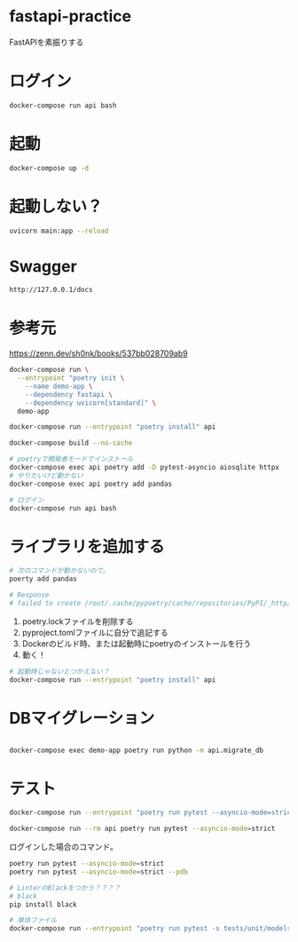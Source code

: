 # fastapi-practice
FastAPIを素振りする

# ログイン
```bash
docker-compose run api bash
```

# 起動
```bash
docker-compose up -d
```

# 起動しない？
```bash
uvicorn main:app --reload
```

# Swagger

```bash
http://127.0.0.1/docs
```

# 参考元

https://zenn.dev/sh0nk/books/537bb028709ab9


```bash
docker-compose run \
  --entrypoint "poetry init \
    --name demo-app \
    --dependency fastapi \
    --dependency uvicorn[standard]" \
  demo-app
```
```bash
docker-compose run --entrypoint "poetry install" api
```

```bash
docker-compose build --no-cache
```


```bash
# poetryで開発者モードでインストール
docker-compose exec api poetry add -D pytest-asyncio aiosqlite httpx
# やりたいけど動かない
docker-compose exec api poetry add pandas
```

```bash
# ログイン
docker-compose run api bash
```

# ライブラリを追加する

```bash
# 次のコマンドが動かないので。
poerty add pandas

# Response
# failed to create /root/.cache/pypoetry/cache/repositories/PyPI/_http/9/7/d/d/9/ec3f3c34427c-68eba740.67-179095377644821737
```

1. poetry.lockファイルを削除する
1. pyproject.tomlファイルに自分で追記する
1. Dockerのビルド時、または起動時にpoetryのインストールを行う
1. 動く！

```bash
# 起動時じゃないとつかえない？
docker-compose run --entrypoint "poetry install" api
```


# DBマイグレーション
```bash

docker-compose exec demo-app poetry run python -m api.migrate_db
```

# テスト
```bash
docker-compose run --entrypoint "poetry run pytest --asyncio-mode=strict" api
```

```bash
docker-compose run --rm api poetry run pytest --asyncio-mode=strict
```

ログインした場合のコマンド。
```bash
poetry run pytest --asyncio-mode=strict
poetry run pytest --asyncio-mode=strict --pdb
```



```bash
# LinterのBlackをつかう？？？？
# black
pip install black
```


```bash
# 単体ファイル
docker-compose run --entrypoint "poetry run pytest -s tests/unit/models/test_search.py --asyncio-mode=strict" api
```